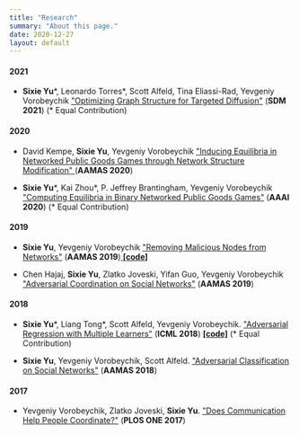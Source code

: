 ```yaml
---
title: "Research"
summary: "About this page."
date: 2020-12-27
layout: default
---
```

#### 2021
- **Sixie Yu**\*, Leonardo Torres\*,  Scott Alfeld, Tina Eliassi-Rad, Yevgeniy Vorobeychik ["Optimizing Graph Structure for Targeted Diffusion"](https://arxiv.org/abs/2008.05589) (**SDM 2021**) (\* Equal Contribution)


#### 2020
- David Kempe, **Sixie Yu**, Yevgeniy Vorobeychik ["Inducing Equilibria in Networked Public Goods Games through Network Structure Modification" ](https://arxiv.org/abs/2002.10627) (**AAMAS 2020**)

- **Sixie Yu**\*, Kai Zhou\*, P. Jeffrey Brantingham, Yevgeniy Vorobeychik ["Computing Equilibria in Binary Networked Public Goods Games"](https://arxiv.org/abs/1911.05788) (**AAAI 2020**) (\* Equal Contribution) 


#### 2019
<!-- - **Sixie Yu**, Yevgeniy Vorobeychik ["Distributionally Robust Removal of Malicious Nodes from Networks"](https://arxiv.org/abs/1901.11463)  -->

- **Sixie Yu**, Yevgeniy Vorobeychik ["Removing Malicious Nodes from Networks"](https://arxiv.org/abs/1812.11448) (**AAMAS 2019**)[  **[code]**  ](https://github.com/marsplus/Remove-Malicious-Nodes-from-Networks)

- Chen Hajaj, **Sixie Yu**, Zlatko Joveski, Yifan Guo, Yevgeniy Vorobeychik ["Adversarial Coordination on Social Networks"](https://dl.acm.org/citation.cfm?id=3331866) (**AAMAS 2019**)

#### 2018
- **Sixie Yu**\*, Liang Tong\*, Scott Alfeld, Yevgeniy Vorobeychik. ["Adversarial Regression with Multiple Learners"](https://arxiv.org/abs/1806.02256) (**ICML 2018**) [**[code]**](https://github.com/marsplus/Adversarial-Regression-with-Multiple-Learners) (\* Equal Contribution)
<!-- [**[video]**](https://vimeo.com/287807252) [**[slides]**](assets/slides/icml18.pdf) [**[code]**](https://github.com/marsplus/Adversarial-Regression-with-Multiple-Learners)   -->

- **Sixie Yu**, Yevgeniy Vorobeychik, Scott Alfeld. ["Adversarial Classification on Social Networks"](https://arxiv.org/abs/1801.08159) (**AAMAS 2018**) 
<!-- [**[slides]**](assets/slides/aamas18.pdf)[**[poster]**](assets/posters/aamas18.pdf)   -->

#### 2017
- Yevgeniy Vorobeychik, Zlatko Joveski, **Sixie Yu**. ["Does Communication Help People Coordinate?"](http://journals.plos.org/plosone/article?id=10.1371/journal.pone.0170780) (**PLOS ONE 2017**)






